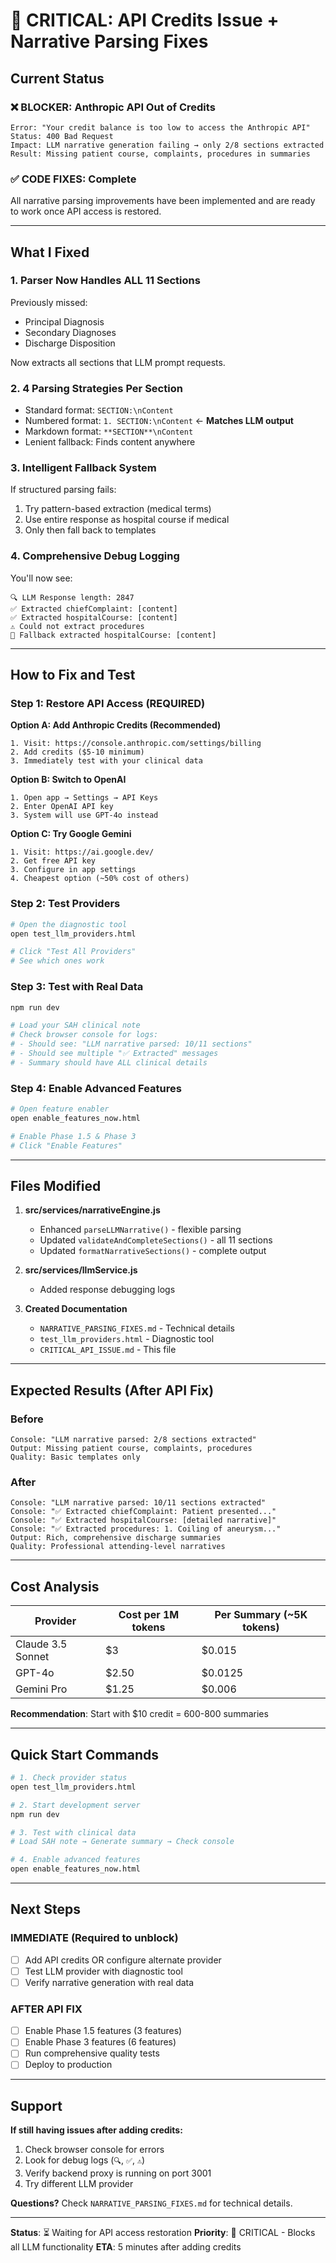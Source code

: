 # 🚨 CRITICAL: API Credits Issue + Narrative Parsing Fixes

## Current Status

### ❌ BLOCKER: Anthropic API Out of Credits
```
Error: "Your credit balance is too low to access the Anthropic API"
Status: 400 Bad Request
Impact: LLM narrative generation failing → only 2/8 sections extracted
Result: Missing patient course, complaints, procedures in summaries
```

### ✅ CODE FIXES: Complete
All narrative parsing improvements have been implemented and are ready to work once API access is restored.

---

## What I Fixed

### 1. **Parser Now Handles ALL 11 Sections**
Previously missed:
- Principal Diagnosis
- Secondary Diagnoses  
- Discharge Disposition

Now extracts all sections that LLM prompt requests.

### 2. **4 Parsing Strategies Per Section**
- Standard format: `SECTION:\nContent`
- Numbered format: `1. SECTION:\nContent` ← **Matches LLM output**
- Markdown format: `**SECTION**\nContent`
- Lenient fallback: Finds content anywhere

### 3. **Intelligent Fallback System**
If structured parsing fails:
1. Try pattern-based extraction (medical terms)
2. Use entire response as hospital course if medical
3. Only then fall back to templates

### 4. **Comprehensive Debug Logging**
You'll now see:
```
🔍 LLM Response length: 2847
✅ Extracted chiefComplaint: [content]
✅ Extracted hospitalCourse: [content]
⚠️ Could not extract procedures
📌 Fallback extracted hospitalCourse: [content]
```

---

## How to Fix and Test

### Step 1: Restore API Access (REQUIRED)

**Option A: Add Anthropic Credits (Recommended)**
```
1. Visit: https://console.anthropic.com/settings/billing
2. Add credits ($5-10 minimum)
3. Immediately test with your clinical data
```

**Option B: Switch to OpenAI**
```
1. Open app → Settings → API Keys
2. Enter OpenAI API key
3. System will use GPT-4o instead
```

**Option C: Try Google Gemini**
```
1. Visit: https://ai.google.dev/
2. Get free API key
3. Configure in app settings
4. Cheapest option (~50% cost of others)
```

### Step 2: Test Providers
```bash
# Open the diagnostic tool
open test_llm_providers.html

# Click "Test All Providers"
# See which ones work
```

### Step 3: Test with Real Data
```bash
npm run dev

# Load your SAH clinical note
# Check browser console for logs:
# - Should see: "LLM narrative parsed: 10/11 sections"
# - Should see multiple "✅ Extracted" messages
# - Summary should have ALL clinical details
```

### Step 4: Enable Advanced Features
```bash
# Open feature enabler
open enable_features_now.html

# Enable Phase 1.5 & Phase 3
# Click "Enable Features"
```

---

## Files Modified

1. **src/services/narrativeEngine.js**
   - Enhanced `parseLLMNarrative()` - flexible parsing
   - Updated `validateAndCompleteSections()` - all 11 sections
   - Updated `formatNarrativeSections()` - complete output

2. **src/services/llmService.js**
   - Added response debugging logs

3. **Created Documentation**
   - `NARRATIVE_PARSING_FIXES.md` - Technical details
   - `test_llm_providers.html` - Diagnostic tool
   - `CRITICAL_API_ISSUE.md` - This file

---

## Expected Results (After API Fix)

### Before
```
Console: "LLM narrative parsed: 2/8 sections extracted"
Output: Missing patient course, complaints, procedures
Quality: Basic templates only
```

### After  
```
Console: "LLM narrative parsed: 10/11 sections extracted"
Console: "✅ Extracted chiefComplaint: Patient presented..."
Console: "✅ Extracted hospitalCourse: [detailed narrative]"
Console: "✅ Extracted procedures: 1. Coiling of aneurysm..."
Output: Rich, comprehensive discharge summaries
Quality: Professional attending-level narratives
```

---

## Cost Analysis

| Provider | Cost per 1M tokens | Per Summary (~5K tokens) |
|----------|-------------------|-------------------------|
| Claude 3.5 Sonnet | $3 | $0.015 |
| GPT-4o | $2.50 | $0.0125 |
| Gemini Pro | $1.25 | $0.006 |

**Recommendation**: Start with $10 credit = 600-800 summaries

---

## Quick Start Commands

```bash
# 1. Check provider status
open test_llm_providers.html

# 2. Start development server
npm run dev

# 3. Test with clinical data
# Load SAH note → Generate summary → Check console

# 4. Enable advanced features
open enable_features_now.html
```

---

## Next Steps

### IMMEDIATE (Required to unblock)
- [ ] Add API credits OR configure alternate provider
- [ ] Test LLM provider with diagnostic tool
- [ ] Verify narrative generation with real data

### AFTER API FIX
- [ ] Enable Phase 1.5 features (3 features)
- [ ] Enable Phase 3 features (6 features)
- [ ] Run comprehensive quality tests
- [ ] Deploy to production

---

## Support

**If still having issues after adding credits:**
1. Check browser console for errors
2. Look for debug logs (`🔍`, `✅`, `⚠️`)
3. Verify backend proxy is running on port 3001
4. Try different LLM provider

**Questions?**
Check `NARRATIVE_PARSING_FIXES.md` for technical details.

---

**Status**: ⏳ Waiting for API access restoration
**Priority**: 🔴 CRITICAL - Blocks all LLM functionality
**ETA**: 5 minutes after adding credits
